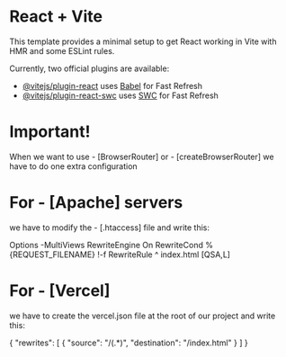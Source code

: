 # React + Vite

This template provides a minimal setup to get React working in Vite with HMR and some ESLint rules.

Currently, two official plugins are available:

- [@vitejs/plugin-react](https://github.com/vitejs/vite-plugin-react/blob/main/packages/plugin-react/README.md) uses [Babel](https://babeljs.io/) for Fast Refresh
- [@vitejs/plugin-react-swc](https://github.com/vitejs/vite-plugin-react-swc) uses [SWC](https://swc.rs/) for Fast Refresh

# Important!

When we want to use - [BrowserRouter] or - [createBrowserRouter] we have to do one extra configuration

# For - [Apache] servers

we have to modify the - [.htaccess] file and write this:

Options -MultiViews
RewriteEngine On
RewriteCond %{REQUEST_FILENAME} !-f
RewriteRule ^ index.html [QSA,L]

# For - [Vercel]

we have to create the vercel.json file at the root of our project and write this:

{
  "rewrites": [
    { 
      "source": "/(.*)", 
      "destination": "/index.html" 
    }
  ]
}
